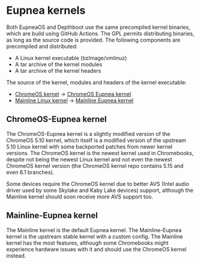 # Eupnea kernels

Both EupneaOS and Depthboot use the same precompiled kernel binaries, which are build using GitHub Actions.
The GPL permits distributing binaries, as long as the source code is provided. The following components are precompiled
and distributed:

* A Linux kernel executable (bzImage/vmlinuz)
* A tar archive of the kernel modules
* A tar archive of the kernel headers

The source of the kernel, modules and headers of the kernel executable:

* [ChromeOS kernel](https://chromium.googlesource.com/chromiumos/third_party/kernel)
  -> [ChromeOS Eupnea kernel](https://github.com/eupnea-linux/chromeos-kernel)
* [Mainline Linux kernel](https://github.com/torvalds/linux)
  -> [Mainline Eupnea kernel](https://github.com/eupnea-linux/mainline-kernel)

## ChromeOS-Eupnea kernel

The ChromeOS-Eupnea kernel is a slightly modified version of the ChromeOS 5.10 kernel, which itself is a modified
version of the upstream 5.10 Linux kernel with some backported patches from newer kernel versions. The ChromeOS kernel
is the newest kernel used in Chromebooks, despite not being the newest Linux kernel and not even the newest ChromeOS
kernel version (the ChromeOS kernel repo contains 5.15 and even 6.1 branches).

Some devices require the ChromeOS kernel due to better AVS (Intel audio driver used by some Skylake and Kaby Lake
devices) support, although the Mainline kernel should soon receive more AVS support too.

## Mainline-Eupnea kernel

The Mainline kernel is the default Eupnea kernel.
The Mainline-Eupnea kernel is the upstream stable kernel with a custom config. The Mainline kernel has the most
features, although some Chromebooks might experience hardware issues with it and should use the ChromeOS kernel instead.
